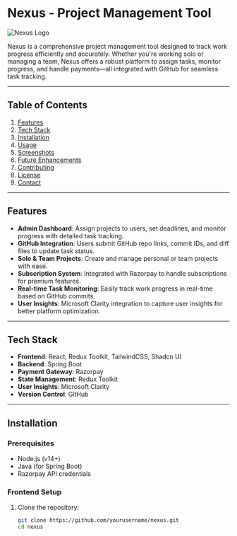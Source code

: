 # **Nexus - Project Management Tool**

![Nexus Logo](link-to-your-logo)

Nexus is a comprehensive project management tool designed to track work progress efficiently and accurately. Whether you're working solo or managing a team, Nexus offers a robust platform to assign tasks, monitor progress, and handle payments—all integrated with GitHub for seamless task tracking.

---

## **Table of Contents**

1. [Features](#features)
2. [Tech Stack](#tech-stack)
3. [Installation](#installation)
4. [Usage](#usage)
5. [Screenshots](#screenshots)
6. [Future Enhancements](#future-enhancements)
7. [Contributing](#contributing)
8. [License](#license)
9. [Contact](#contact)

---

## **Features**

- **Admin Dashboard**: Assign projects to users, set deadlines, and monitor progress with detailed task tracking.
- **GitHub Integration**: Users submit GitHub repo links, commit IDs, and diff files to update task status.
- **Solo & Team Projects**: Create and manage personal or team projects with ease.
- **Subscription System**: Integrated with Razorpay to handle subscriptions for premium features.
- **Real-time Task Monitoring**: Easily track work progress in real-time based on GitHub commits.
- **User Insights**: Microsoft Clarity integration to capture user insights for better platform optimization.

---

## **Tech Stack**

- **Frontend**: React, Redux Toolkit, TailwindCSS, Shadcn UI
- **Backend**: Spring Boot
- **Payment Gateway**: Razorpay
- **State Management**: Redux Toolkit
- **User Insights**: Microsoft Clarity
- **Version Control**: GitHub

---

## **Installation**

### **Prerequisites**

- Node.js (v14+)
- Java (for Spring Boot)
- Razorpay API credentials

### **Frontend Setup**

1. Clone the repository:
   ```bash
   git clone https://github.com/yourusername/nexus.git
   cd nexus

